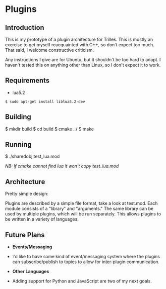 Plugins
=======

Introduction
------------

This is my prototype of a plugin architecture for Trillek.  This is mostly an exercise to get myself reacquainted with C++, so don't expect too much.  That said, I welcome constructive criticism.

Any instructions I give are for Ubuntu, but it shouldn't be too hard to adapt.  I haven't tested this on anything other than Linux, so I don't expect it to work.

Requirements
------------

 * lua5.2

  ```$ sudo apt-get install liblua5.2-dev```

Building
--------

$ mkdir build
$ cd build
$ cmake ../
$ make

Running
-------

$ ./sharedobj test_lua.mod

*NB: If cmake cannot find lua it won't copy test_lua.mod*

Architecture
------------

Pretty simple design:

Plugins are described by a simple file format, take a look at test.mod.  Each module consists of a "library" and "arguments."
The same library can be used by multiple plugins, which will be run separately.  This allows plugins to be written in a variety of
languages.

Future Plans
-------

* **Events/Messaging**
 * I'd like to have some kind of event/messaging system where the plugins can subscribe/publish to topics to allow for inter-plugin communication.

* **Other Languages**
 * Adding support for Python and JavaScript are two of my next goals.
